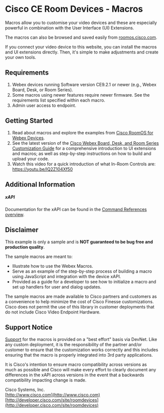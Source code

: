 # Cisco CE Room Devices - Macros

Macros allow you to customise your video devices and these are especially powerful in combination with the User Interface (UI) Extensions.

The macros can also be browsed and saved easily from [roomos.cisco.com](https://roomos.cisco.com/macros).

If you connect your video device to this website, you can install the macros and UI extensions directly. Then, it's simple to make adjustments and create your own tools.

## Requirements
1. Webex devices running Software version CE9.2.1 or newer (e.g., Webex Board, Desk, or Room Series).
2. Some macros using newer features require newer firmware. See the requirements list specified within each macro.
3. Admin user access to endpoint.

## Getting Started

1. Read about macros and explore the examples from [Cisco RoomOS for Webex Devices](https://roomos.cisco.com).
2. See the latest version of the [Cisco Webex Board, Desk, and Room Series Customization Guide](https://www.cisco.com/c/en/us/support/collaboration-endpoints/spark-room-kit-series/products-installation-and-configuration-guides-list.html)
for a comprehensive introduction to UI extensions and macros; as well as step-by-step instructions on how to build and upload your code.
3. Watch this video for a quick introduction of what In-Room Controls are: https://youtu.be/IQ2Z104Xf50

## Additional Information
##### xAPI
Documentation for the xAPI can be found in the [Command References overview](https://www.cisco.com/c/en/us/support/collaboration-endpoints/telepresence-quick-set-series/products-command-reference-list.html).

## Disclaimer
This example is only a sample and is **NOT guaranteed to be bug free and production quality**.

The sample macros are meant to:
- Illustrate how to use the Webex Macros.
- Serve as an example of the step-by-step process of building a macro using JavaScript and integration with the device xAPI.
- Provided as a guide for a developer to see how to initialize a macro and set up handlers for user and dialog updates.

The sample macros are made available to Cisco partners and customers as a convenience to help minimize the cost of Cisco Finesse customizations. Cisco does not permit the use of this library in customer deployments that do not include Cisco Video Endpoint Hardware.

## Support Notice
[Support](http://developer.cisco.com/site/devnet/support) for the macros is provided on a "best effort" basis via DevNet. Like any custom deployment, it is the responsibility of the partner and/or customer to ensure that the customization works correctly and this includes ensuring that the macro is properly integrated into 3rd party applications.

It is Cisco's intention to ensure macro compatibility across versions as much as possible and Cisco will make every effort to clearly document any differences in the xAPI across versions in the event that a backwards compatibility impacting change is made.

Cisco Systems, Inc.<br>
[http://www.cisco.com](http://www.cisco.com)<br>
[http://developer.cisco.com/site/roomdevices](http://developer.cisco.com/site/roomdevices)
